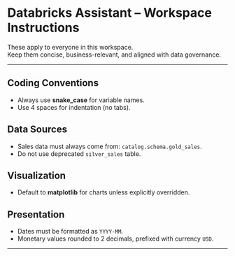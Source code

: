 # Databricks Assistant – Workspace Instructions

These apply to everyone in this workspace.  
Keep them concise, business-relevant, and aligned with data governance.

---

## Coding Conventions
- Always use **snake_case** for variable names.
- Use 4 spaces for indentation (no tabs).

## Data Sources
- Sales data must always come from: `catalog.schema.gold_sales`.
- Do not use deprecated `silver_sales` table.

## Visualization
- Default to **matplotlib** for charts unless explicitly overridden.

## Presentation
- Dates must be formatted as `YYYY-MM`.
- Monetary values rounded to 2 decimals, prefixed with currency `USD`.

---
